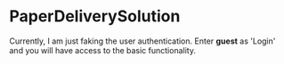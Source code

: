 # PaperDeliverySolution

Currently, I am just faking the user authentication. Enter **guest** as 'Login' and you will have access to the basic functionality.
